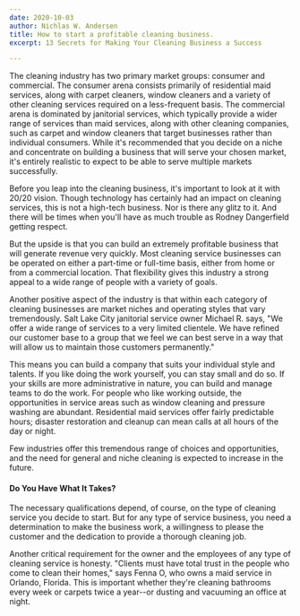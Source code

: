 ```yaml
---
date: 2020-10-03
author: Nichlas W. Andersen
title: How to start a profitable cleaning business.
excerpt: 13 Secrets for Making Your Cleaning Business a Success

---
```

The cleaning industry has two primary market groups: consumer and commercial. The consumer arena consists primarily of residential maid services, along with carpet cleaners, window cleaners and a variety of other cleaning services required on a less-frequent basis. The commercial arena is dominated by janitorial services, which typically provide a wider range of services than maid services, along with other cleaning companies, such as carpet and window cleaners that target businesses rather than individual consumers. While it's recommended that you decide on a niche and concentrate on building a business that will serve your chosen market, it's entirely realistic to expect to be able to serve multiple markets successfully.

Before you leap into the cleaning business, it's important to look at it with 20/20 vision. Though technology has certainly had an impact on cleaning services, this is not a high-tech business. Nor is there any glitz to it. And there will be times when you'll have as much trouble as Rodney Dangerfield getting respect.

But the upside is that you can build an extremely profitable business that will generate revenue very quickly. Most cleaning service businesses can be operated on either a part-time or full-time basis, either from home or from a commercial location. That flexibility gives this industry a strong appeal to a wide range of people with a variety of goals.

Another positive aspect of the industry is that within each category of cleaning businesses are market niches and operating styles that vary tremendously. Salt Lake City janitorial service owner Michael R. says, "We offer a wide range of services to a very limited clientele. We have refined our customer base to a group that we feel we can best serve in a way that will allow us to maintain those customers permanently."

This means you can build a company that suits your individual style and talents. If you like doing the work yourself, you can stay small and do so. If your skills are more administrative in nature, you can build and manage teams to do the work. For people who like working outside, the opportunities in service areas such as window cleaning and pressure washing are abundant. Residential maid services offer fairly predictable hours; disaster restoration and cleanup can mean calls at all hours of the day or night.

Few industries offer this tremendous range of choices and opportunities, and the need for general and niche cleaning is expected to increase in the future.

#### Do You Have What It Takes?

The necessary qualifications depend, of course, on the type of cleaning service you decide to start. But for any type of service business, you need a determination to make the business work, a willingness to please the customer and the dedication to provide a thorough cleaning job.

Another critical requirement for the owner and the employees of any type of cleaning service is honesty. "Clients must have total trust in the people who come to clean their homes," says Fenna O, who owns a maid service in Orlando, Florida. This is important whether they're cleaning bathrooms every week or carpets twice a year--or dusting and vacuuming an office at night.